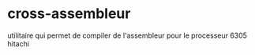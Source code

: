 # cross-assembleur
utilitaire qui permet de compiler de l'assembleur pour le processeur 6305 hitachi
